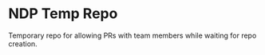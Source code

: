 # NDP Temp Repo

Temporary repo for allowing PRs with team members while waiting for repo creation.

